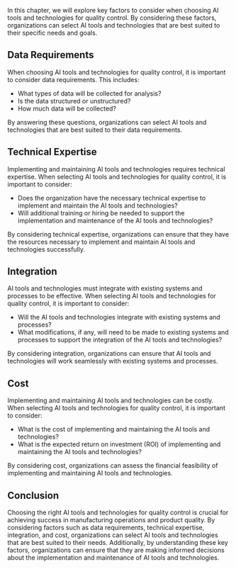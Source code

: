 

In this chapter, we will explore key factors to consider when choosing AI tools and technologies for quality control. By considering these factors, organizations can select AI tools and technologies that are best suited to their specific needs and goals.

Data Requirements
-----------------

When choosing AI tools and technologies for quality control, it is important to consider data requirements. This includes:

* What types of data will be collected for analysis?
* Is the data structured or unstructured?
* How much data will be collected?

By answering these questions, organizations can select AI tools and technologies that are best suited to their data requirements.

Technical Expertise
-------------------

Implementing and maintaining AI tools and technologies requires technical expertise. When selecting AI tools and technologies for quality control, it is important to consider:

* Does the organization have the necessary technical expertise to implement and maintain the AI tools and technologies?
* Will additional training or hiring be needed to support the implementation and maintenance of the AI tools and technologies?

By considering technical expertise, organizations can ensure that they have the resources necessary to implement and maintain AI tools and technologies successfully.

Integration
-----------

AI tools and technologies must integrate with existing systems and processes to be effective. When selecting AI tools and technologies for quality control, it is important to consider:

* Will the AI tools and technologies integrate with existing systems and processes?
* What modifications, if any, will need to be made to existing systems and processes to support the integration of the AI tools and technologies?

By considering integration, organizations can ensure that AI tools and technologies will work seamlessly with existing systems and processes.

Cost
----

Implementing and maintaining AI tools and technologies can be costly. When selecting AI tools and technologies for quality control, it is important to consider:

* What is the cost of implementing and maintaining the AI tools and technologies?
* What is the expected return on investment (ROI) of implementing and maintaining the AI tools and technologies?

By considering cost, organizations can assess the financial feasibility of implementing and maintaining AI tools and technologies.

Conclusion
----------

Choosing the right AI tools and technologies for quality control is crucial for achieving success in manufacturing operations and product quality. By considering factors such as data requirements, technical expertise, integration, and cost, organizations can select AI tools and technologies that are best suited to their needs. Additionally, by understanding these key factors, organizations can ensure that they are making informed decisions about the implementation and maintenance of AI tools and technologies.

